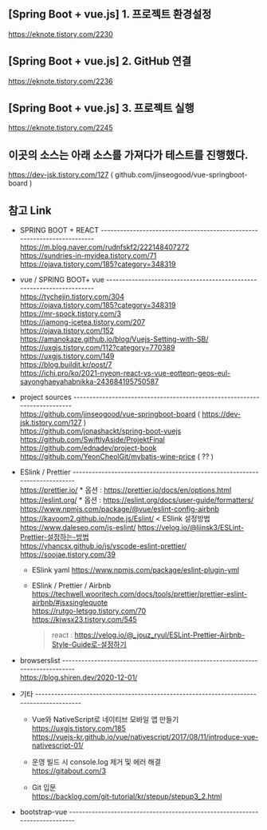 ## [Spring Boot + vue.js] 1. 프로젝트 환경설정
  https://eknote.tistory.com/2230

## [Spring Boot + vue.js] 2. GitHub 연결
  https://eknote.tistory.com/2236


## [Spring Boot + vue.js] 3. 프로젝트 실행
  https://eknote.tistory.com/2245


## 이곳의 소스는 아래  소스를 가져다가 테스트를 진행했다.
  https://dev-jsk.tistory.com/127    ( github.com/jinseogood/vue-springboot-board )



## 참고 Link 
   * SPRING BOOT + REACT ------------------------------------------------------------------------
      https://m.blog.naver.com/rudnfskf2/222148407272      
      https://sundries-in-myidea.tistory.com/71      
      https://ojava.tistory.com/185?category=348319

  * vue  /  SPRING BOOT+ vue ----------------------------------------------------------------------      
      https://tychejin.tistory.com/304      
      https://ojava.tistory.com/185?category=348319      
      https://mr-spock.tistory.com/3      
      https://jamong-icetea.tistory.com/207      
      https://ojava.tistory.com/152      
      https://amanokaze.github.io/blog/Vuejs-Setting-with-SB/      
      https://uxgjs.tistory.com/112?category=770389      
      https://uxgjs.tistory.com/149      
      https://blog.buildit.kr/post/7      
      https://ichi.pro/ko/2021-nyeon-react-vs-vue-eotteon-geos-eul-sayonghaeyahabnikka-243684195750587
      

  * project sources  --------------------------------------------------------------------------      
      https://github.com/jinseogood/vue-springboot-board  ( https://dev-jsk.tistory.com/127 )      
      https://github.com/jonashackt/spring-boot-vuejs      
      https://github.com/SwiftlyAside/ProjektFinal      
      https://github.com/ednadev/project-book      
      https://github.com/YeonCheolGit/mybatis-wine-price  ( ?? )


  * ESlink / Prettier  ---------------------------------------------------------------------------  
      https://prettier.io/   * 옵션 : https://prettier.io/docs/en/options.html      
      https://eslint.org/    * 옵션 : https://eslint.org/docs/user-guide/formatters/      
      https://www.npmjs.com/package/@vue/eslint-config-airbnb      
      https://kavoom2.github.io/node.js/Eslint/    < ESlink 설정방법      
      https://www.daleseo.com/js-eslint/
      https://velog.io/@ljinsk3/ESLint-Prettier-설정하는-방법      
      https://yhancsx.github.io/js/vscode-eslint-prettier/      
      https://soojae.tistory.com/39      

      * ESlink yaml
           https://www.npmjs.com/package/eslint-plugin-yml           

      * ESlink / Prettier / Airbnb           
           https://techwell.wooritech.com/docs/tools/prettier/prettier-eslint-airbnb/#jsxsinglequote           
           https://rutgo-letsgo.tistory.com/70           
           https://kjwsx23.tistory.com/545           
           > react : https://velog.io/@_jouz_ryul/ESLint-Prettier-Airbnb-Style-Guide로-설정하기

  * browserslist  ------------------------------------------------------------------------------  
      https://blog.shiren.dev/2020-12-01/


  * 기타  ---------------------------------------------------------------------------------------- 
     - Vue와 NativeScript로 네이티브 모바일 앱 만들기         
        https://uxgjs.tistory.com/185        
        https://vuejs-kr.github.io/vue/nativescript/2017/08/11/introduce-vue-nativescript-01/        


     - 운영 빌드 시 console.log 제거 및 에러 해결         
        https://gitabout.com/3
        
     - Git 입문         
        https://backlog.com/git-tutorial/kr/stepup/stepup3_2.html


  * bootstrap-vue  ----------------------------------------------------------------------------
 

